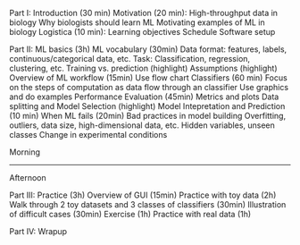 Part I: Introduction (30 min)
	Motivation (20 min): 
		High-throughput data in biology
		Why biologists should learn ML
		Motivating examples of ML in biology
	Logistica (10 min):
		Learning objectives
		Schedule
		Software setup

Part II: ML basics (3h)
	ML vocabulary (30min)
		Data format: features, labels, continuous/categorical data, etc.
		Task: Classification, regression, clustering, etc.
		Training vs. prediction (highlight)
		Assumptions (highlight)
	Overview of ML workflow (15min)
		Use flow chart
	Classifiers (60 min)
		Focus on the steps of computation as data flow through an classifier
		Use graphics and do examples
	Performance Evaluation (45min)
		Metrics and plots
		Data splitting and Model Selection (highlight)
	Model Intepretation and Prediction (10 min)
	When ML fails (20min)
		Bad practices in model building
		Overfitting, outliers, data size, high-dimensional data, etc.
		Hidden variables, unseen classes
		Change in experimental conditions

Morning
_________________________
Afternoon

Part III: Practice (3h)
	Overview of GUI (15min)
	Practice with toy data (2h)
		Walk through 2 toy datasets and 3 classes of classifiers (30min)
		Illustration of difficult cases (30min)
		Exercise (1h)
	Practice with real data (1h)

Part IV: Wrapup

		

